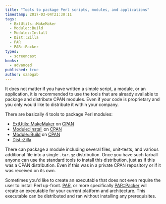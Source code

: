 ```yaml
---
title: "Tools to package Perl scripts, modules, and applications"
timestamp: 2017-03-04T21:30:11
tags:
  - ExtUtils::MakeMaker
  - Module::Build
  - Module::Install
  - Dist::Zilla
  - PAR
  - PAR::Packer
types:
  - screencast
books:
  - advanced
published: true
author: szabgab
---
```



It does not matter if you have written a simple script, a module, or an application, it is recommended
to use the tools that are already available to package and distribute CPAN modules.
Even if your code is proprietary and you only would like to distribute it within your company.


<slidecast file="advanced-perl/libraries-and-modules/tools-to-package-modules" youtube="jw_kNnxYMjo" />

There are basically 4 tools to package Perl modules:

* [ExtUtils::MakeMaker](/makefile-pl-of-extutils-makemaker) on [CPAN](http://metacpan.org/pod/ExtUtils::MakeMaker)
* [Module::Install](/makefile-pl-of-module-install) on [CPAN](http://metacpan.org/pod/Module::Install)
* [Module::Build](/build-pl-of-module-build) on [CPAN](http://metacpan.org/pod/Module::Build)
* [Dist::Zilla](http://metacpan.org/pod/Dist::Zilla)

There can package a module including several files, unit-tests, and various additional file into a single
`.tar.gz` distribution. Once you have such tarball anyone can use the standard tools to install
this distribution, just as if this was a CPAN distribution. Even if this was in a private CPAN
repository or if it was received on its own.


Sometimes you'd like to create an executable that does not even require the user to install Perl up-front.
[PAR](http://metacpan.org/pod/PAR), or more specifically [PAR::Packer](http://metacpan.org/pod/PAR::Packer)
will create an executable for your current platform and architecture. This executable can be distributed and
ran without installing any prerequisites.

